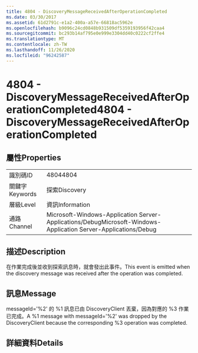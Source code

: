 ```yaml
---
title: 4804 - DiscoveryMessageReceivedAfterOperationCompleted
ms.date: 03/30/2017
ms.assetid: 61d2791c-e1a2-400a-a57e-66818ac5962e
ms.openlocfilehash: b9096c24cd0848b931509df5359193956f42caa4
ms.sourcegitcommit: bc293b14af795e0e999e3304dd40c0222cf2ffe4
ms.translationtype: MT
ms.contentlocale: zh-TW
ms.lasthandoff: 11/26/2020
ms.locfileid: "96242587"
---
```

# <a name="4804---discoverymessagereceivedafteroperationcompleted"></a><span data-ttu-id="37d52-102">4804 - DiscoveryMessageReceivedAfterOperationCompleted</span><span class="sxs-lookup"><span data-stu-id="37d52-102">4804 - DiscoveryMessageReceivedAfterOperationCompleted</span></span>

## <a name="properties"></a><span data-ttu-id="37d52-103">屬性</span><span class="sxs-lookup"><span data-stu-id="37d52-103">Properties</span></span>  
  
|||  
|-|-|  
|<span data-ttu-id="37d52-104">識別碼</span><span class="sxs-lookup"><span data-stu-id="37d52-104">ID</span></span>|<span data-ttu-id="37d52-105">4804</span><span class="sxs-lookup"><span data-stu-id="37d52-105">4804</span></span>|  
|<span data-ttu-id="37d52-106">關鍵字</span><span class="sxs-lookup"><span data-stu-id="37d52-106">Keywords</span></span>|<span data-ttu-id="37d52-107">探索</span><span class="sxs-lookup"><span data-stu-id="37d52-107">Discovery</span></span>|  
|<span data-ttu-id="37d52-108">層級</span><span class="sxs-lookup"><span data-stu-id="37d52-108">Level</span></span>|<span data-ttu-id="37d52-109">資訊</span><span class="sxs-lookup"><span data-stu-id="37d52-109">Information</span></span>|  
|<span data-ttu-id="37d52-110">通路</span><span class="sxs-lookup"><span data-stu-id="37d52-110">Channel</span></span>|<span data-ttu-id="37d52-111">Microsoft-Windows-Application Server-Applications/Debug</span><span class="sxs-lookup"><span data-stu-id="37d52-111">Microsoft-Windows-Application Server-Applications/Debug</span></span>|  
  
## <a name="description"></a><span data-ttu-id="37d52-112">描述</span><span class="sxs-lookup"><span data-stu-id="37d52-112">Description</span></span>  

 <span data-ttu-id="37d52-113">在作業完成後並收到探索訊息時，就會發出此事件。</span><span class="sxs-lookup"><span data-stu-id="37d52-113">This event is emitted when the discovery message was received after the operation was completed.</span></span>  
  
## <a name="message"></a><span data-ttu-id="37d52-114">訊息</span><span class="sxs-lookup"><span data-stu-id="37d52-114">Message</span></span>  

 <span data-ttu-id="37d52-115">messageId='%2' 的 %1 訊息已由 DiscoveryClient 丟棄，因為對應的 %3 作業已完成。</span><span class="sxs-lookup"><span data-stu-id="37d52-115">A %1 message with messageId='%2' was dropped by the DiscoveryClient because the corresponding %3 operation was completed.</span></span>  
  
## <a name="details"></a><span data-ttu-id="37d52-116">詳細資料</span><span class="sxs-lookup"><span data-stu-id="37d52-116">Details</span></span>
